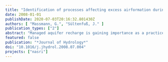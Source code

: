 ```yaml
---
title: "Identification of processes affecting excess airformation during natural bank filtration and managed aquifer recharge"
date: 2008-01-01
publishDate: 2020-07-03T20:16:32.801430Z
authors: [ "Massmann, G.", "Sültenfuß, J." ]
publication_types: ["2"]
abstract: "Managed aquifer recharge is gaining importance as a practice to bank and treat surface water for drinking water production. Neon (Ne) concentrations were analysed at four different recharge sites in and near Berlin, where groundwater is recharged directly from surface water courses, either by near-natural bank filtration, induced bank filtration or engineered basin recharge. Neon concentrations in excess of saturation (DNe) were used to identify excess air in the infiltrates. Excess air concentrations were around saturation at the near-natural bank filtration site, where river water infiltrates through a permeable river bed into a confined aquifer under completely saturated conditions. At two induced unconfined bank filtration sites, samples generally contained excess air (up to 60% DNe). Highest excess air concentrations (up to 81% DNe) were encountered at the engineered basin recharge site. The degree of water table fluctuations, the water saturation of the sediments in the infiltration zone and the presence of a confining layer affect the formation of excess air. Excess air can only be used to trace bank filtrate or artificially recharged water in a setting where the ambient groundwater in the near vicinity of production wells is not affected by large water-table fluctuations. Nevertheless, excess air concentrations provide valuable additional information on the type of recharge (saturated or unsaturated, degree of water table fluctuations)."
featured: false
publication: "*Journal of Hydrology*"
doi: "10.1016/j.jhydrol.2008.07.004"
projects: ["nasri"]
---
```


